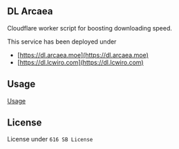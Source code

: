 ## DL Arcaea
Cloudflare worker script for boosting downloading speed.

This service has been deployed under

 - [https://dl.arcaea.moe](https://dl.arcaea.moe)
 - [https://dl.lcwiro.com](https://dl.lcwiro.com)

## Usage
 [Usage](#usage)

## License
License under `616 SB License`
